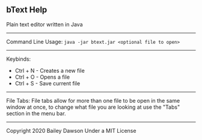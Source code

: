bText Help
--

Plain text editor written in Java

----
Command Line Usage: ```java -jar btext.jar <optional file to open>```

----
Keybinds:
 - Ctrl + N - Creates a new file
 - Ctrl + O - Opens a file
 - Ctrl + S - Save current file

----
File Tabs: File tabs allow for more than one file to be open in the same window at once, to change what file you are looking at use the "Tabs" section in the menu bar.

----

Copyright 2020 Bailey Dawson
Under a MIT License
